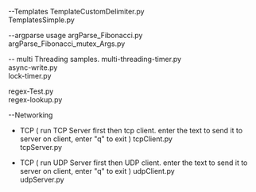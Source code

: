  	
--Templates 
TemplateCustomDelimiter.py 	
TemplatesSimple.py 	

--argparse usage
argParse_Fibonacci.py 	
argParse_Fibonacci_mutex_Args.py 	


-- multi Threading samples.
multi-threading-timer.py 	
async-write.py 	
lock-timer.py 	


regex-Test.py 	
regex-lookup.py 	

--Networking 
- TCP ( run TCP Server first then tcp client. enter the text to send it to server on client, enter "q" to exit )
tcpClient.py 	
tcpServer.py 	

- TCP ( run UDP Server first then UDP client. enter the text to send it to server on client, enter "q" to exit )
udpClient.py 	
udpServer.py 	



